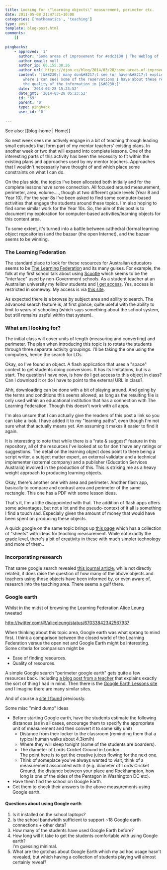 ```yaml
---
title: Looking for \"learning objects\" measurement, perimeter etc.
date: 2011-05-08 21:47:21+10:00
categories: ['mathematics', 'teaching']
type: post
template: blog-post.html
comments:
    []
    
pingbacks:
    - approved: '1'
      author: 'Some areas of improvement for #edc3100 | The Weblog of (a) David Jones'
      author_email: null
      author_ip: 66.155.38.26
      author_url: https://djon.es/blog/2014/03/28/some-areas-of-improvement-for-edc3100/
      content: '[&#8230;] many don&#8217;t see (or haven&#8217;t explicitly mentioned
        where I can see) some of the reservations I have about these repositories and
        the quality of the information in [&#8230;]'
      date: '2014-03-28 15:23:52'
      date_gmt: '2014-03-28 05:23:52'
      id: '69'
      parent: '0'
      type: pingback
      user_id: '0'
    
---
```


See also: [[blog-home | Home]]

So next week sees me actively engage in a bit of teaching through leading small episodes that form part of my mentor teachers' existing plans. In another week or two that will expand into complete lessons. One of the interesting parts of this activity has been the necessity to fit within the existing plans and approaches used by my mentor teachers. Approaches that I wouldn't necessarily have thought of and which place some constraints on what I can do.

On the plus side, the topics I've been allocated both initially and for the complete lessons have some connection. All focused around measurement, perimeter, area, volume...., though at two different grade levels (Year 8 and Year 10). For the year 8s I've been asked to find some computer-based activities that engage the students around these topics. I'm also hoping to find some similar work for the Year 10s. So, the aim of this post is to document my exploration for computer-based activities/learning objects for this content area.

To some extent, it's turned into a battle between cathedral (formal learning object repositories) and the bazaar (the open Internet), and the bazaar seems to be winning.

### The Learning Federation

The standard place to look for these resources for Australian educators seems to be [The Learning Federation](http://www.thelearningfederation.edu.au/default.asp) and its many guises. For example, the folk at my first school talk about using [Scootle](http://www.scootle.edu.au/ec/p/home) which seems to be the "interface" used by non-Government schools. As a student teacher at an Australian university my fellow students and [I get access](http://www.thelearningfederation.edu.au/for_teachers/access_information/universities_and_tafe_institutions/universities_and_tafe_institutions.html). Yes, access is restricted in someway. My access is via [this site](http://econtent.thelearningfederation.edu.au/ec/p/home).

As expected there is a browse by subject area and ability to search. The advanced search feature is, at first glance, quite useful with the ability to limit to years of schooling (which says something about the school system, but still remains useful within that system).

### What am I looking for?

The initial class will cover units of length (measuring and converting) and perimeter. The plan when introducing this topic is to rotate the students through three separate activity groupings. I'll be taking the one using the computers, hence the search for LOs.

Okay, so I've found an object. A flash application that uses a "space" context to get students doing conversions. It has its limitations, but is a start. The question I have now, is how do I get access to this object in class? Can I download it or do I have to point to the external URL in class?.

Ahh, downloading can be done with a bit of playing around. And going by the terms and conditions this seems allowed, as long as the resulting file is only used within an educational institution that has a connection with The Learning Federation. Though this doesn't work with all apps.

I'm also unsure that I can actually give the readers of this post a link so you can take a look. I have added it to my "learning paths", even though I'm not sure what that actually means yet. Am assuming it makes it easier to find it again.

It is interesting to note that while there is a "rate & suggest" feature in this repository, all of the resources I've looked at so far don't have any ratings or suggestions. The detail on the learning object does point to there being a script writer, a subject matter expert, an external validator and a technical implementer (external company) and a publisher (Education Services Australia) involved in the production of this. This is striking me as a heavy weight approach to producing learning objects.

Okay, there's another one with area and perimeter. Another flash app, basically to compare and contrast area and perimeter of the same rectangle. This one has a PDF with some lesson ideas.

That's it, I'm a little disappointed with that. The addition of flash apps offers some advantages, but not a lot and the pseudo-context of it all is something I find a touch sad. Especially given the amount of money that would have been spent on producing these objects.

A quick google on the same topic brings up [this page](http://www.teachingideas.co.uk/maths/contents11measure.htm) which has a collection of "sheets" with ideas for teaching measurement. While not exactly the grade level, there's a bit of creativity in these with much simpler technology and more of them..

### Incorporating research

That same google search revealed [this journal article](http://onlinelibrary.wiley.com/doi/10.1111/j.1949-8594.1999.tb17440.x/abstract), while not directly related, it does raise the question of how many of the above objects and teachers using those objects have been informed by, or even aware of, research into the teaching area. There seems a gulf there.

### Google earth

Whilst in the midst of browsing the Learning Federation Alice Leung tweeted

http://twitter.com/#!/aliceleung/status/67033842342567937

When thinking about this topic area, Google earth was what sprang to mind first. I think a comparison between the closed world of the Learning Federation versus the open net and Google Earth might be interesting. Some criteria for comparison might be

- Ease of finding resources.
- Quality of resources.

A simple Google search "perimeter google earth" gets quite a few resources back. Including [a blog post from a teacher](http://nerdyteacherconfessions.edublogs.org/2011/03/08/measurement-6-perimeter-and-area/) that explains exactly the sort of thing I had in mind. Then there is the [Google Earth Lessons site](http://gelessons.com/) and I imagine there are many similar sites.

And of course a [site I found](http://www.realworldmath.org/Real_World_Math/Estimating_Distance.html) previously.

Some misc "mind dump" ideas

- Before starting Google earth, have the students estimate the following distances (as in all cases, encourage them to specify the appropriate unit of measurement and then convert it to some silly unit)
    - Distance from their locker to the classroom (reminding them that a typical human walks about 4.3km/h)
    - Where they will sleep tonight (some of the students are boarders).
    - The diameter of Lords Cricket Ground in London.  
        The point here is to get the creative juices flowing for the next one.
    - Think of someplace you've always wanted to visit, think of a measurement associated with it (e.g. diameter of Lords Cricket Ground, the distance between your place and Rockhampton, how long is one of the sides of the Pentagon in Washington DC etc).
- Have them find the school on Google Earth.
- Get them to check their answers to the above measurements using Google earth.

#### Questions about using Google earth

1. Is it installed on the school laptops?
2. Is the school bandwidth sufficient to support ~18 Google earth connections + other data?
3. How many of the students have used Google Earth before?
4. How long will it take to get the students comfortable with using Google earth?  
    I'm guessing minimal.
5. What are the gotchas about Google Earth which my ad hoc usage hasn't revealed, but which having a collection of students playing will almost certainly reveal?